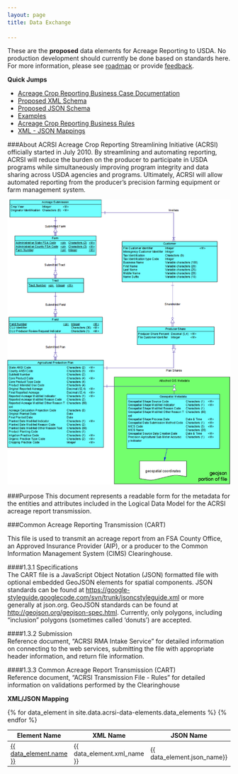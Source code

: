 ```yaml
---
layout: page
title: Data Exchange

---
```


These are the __proposed__ data elements for Acreage Reporting to USDA.  No production development
should currently be done based on standards here.  For more information, please see [roadmap](data-standards/roadmap.html) or provide [feedback](data-standards/contribute.html).

**Quick Jumps**  

*  [Acreage Crop Reporting Business Case Documentation](about-acrsi.html)  
*  [Proposed XML Schema](https://github.com/bbrotsos/data-standards/tree/master/ag-acrsi.iepd)  
*  [Proposed JSON Schema](https://github.com/bbrotsos/data-standards/tree/master/json-schema)  
*  [Examples](https://github.com/bbrotsos/data-standards/tree/master/examples)  
*  [Acreage Crop Reporting Business Rules](data-elements/business_rules.html) 
*  [XML - JSON Mappings](#xml_json) 



###About ACRSI
Acreage Crop Reporting Streamlining Initiative (ACRSI) officially started in July 2010. By streamlining and 
automating reporting, ACRSI will reduce the burden on the producer to participate in USDA programs while 
simultaneously improving program integrity and data sharing across USDA agencies and programs. 
Ultimately, ACRSI will allow automated reporting from the producer’s precision farming equipment or 
farm management system.  

![Logical Model](assets/img/logical_model.png)


###Purpose
This document represents a readable form for the metadata for the entities and attributes included in the 
Logical Data Model for the ACRSI acreage report transmission.

###Common Acreage Reporting Transmission (CART)

This file is used to transmit an acreage report from an FSA County Office, an Approved Insurance Provider 
(AIP), or a producer to the Common Information Management System (CIMS) Clearinghouse.    

####1.3.1	Specifications  
The CART file is a JavaScript Object Notation (JSON) formatted file with optional embedded GeoJSON 
elements for spatial components. JSON standards can be found at
 https://google-styleguide.googlecode.com/svn/trunk/jsoncstyleguide.xml or more generally at json.org. 
 GeoJSON standards can be found at http://geojson.org/geojson-spec.html. 
 Currently, only polygons, including “inclusion” polygons (sometimes called ‘donuts’) are accepted.  
 
####1.3.2	Submission  
Reference document, “ACRSI RMA Intake Service” for detailed information on connecting to the web services,
 submitting the file with appropriate header information, and return file information.
 
####1.3.3	Common Acreage Report Transmission (CART)  
Reference document, “ACRSI Transmission File - Rules” for detailed information on validations performed by 
the Clearinghouse

<a name="xml_json"/>

**XML/JSON Mapping**
<table class="table table-striped">
   <thead>
      <tr>
          <th>Element Name</th>
          <th>XML Name</th>
          <th>JSON Name</th>
      </tr>
    </thead>
    {% for data_element in site.data.acrsi-data-elements.data_elements %}
        <tr>
				<td><a href="data-elements/{{ data_element.page_name }}.html">{{ data_element.name }}</a></td>
				<td>
					{{ data_element.xml_name }}
				</td>
				<td>{{ data_element.json_name}}</td>
		</tr>
		{% endfor %}
</table>
    
    





